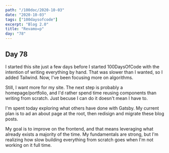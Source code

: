 ```yaml
---
path: "/100doc/2020-10-03"
date: "2020-10-03"
tags: ["100daysofcode"]
excerpt: "Blog 2.0"
title: "Revamo=p"
day: "78"
---
```


## Day 78

I started this site just a few days before I started 100DaysOfCode with the intention of writing everything by hand. That was slower than I wanted, so I added Tailwind. Now, I've been focusing more on algorithms.

Still, I want more for my site. The next step is probably a homepage/portfolio, and I'd rather spend time reusing components than writing from scratch. Just becuse I can do it doesn't mean I have to.

I'm spent today exploring what others have done with Gatsby. My current plan is to ad an about page at the root, then redisign and migrate these blog posts.

My goal is to improve on the frontend, and that means leveraging what already exists a majority of the time. My fundamentals are strong, but I'm realizing how slow building everything from scratch goes when I'm not working on it full time.
